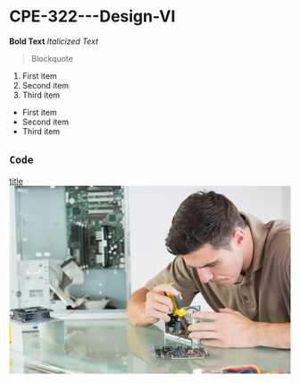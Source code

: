 # CPE-322---Design-VI
**Bold Text**
*Italicized Text*
> Blockquote
1. First item
2. Second item
3. Third item
- First item
- Second item
- Third item

`Code`
---
[title](https://www.example.com)
![Computer Engineering](githubimage.jpg)
